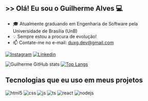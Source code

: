 ## >> Olá! Eu sou o Guilherme Alves 💻

- 🎓 Atualmente graduando em Engenharia de Software pela Universidade de Brasília (UnB)
- 💡 Sempre estou a procura de evolução!
- 📫 Contate-me no e-mail: duxg.dev@gmail.com

[![Instagram](https://img.shields.io/badge/Instagram-E4405F?style=for-the-badge&logo=instagram&logoColor=white)](https://www.instagram.com/guilhermano.alves/)
[![Linkedin](https://img.shields.io/badge/LinkedIn-0077B5?style=for-the-badge&logo=linkedin&logoColor=white)](https://www.linkedin.com/in/guilhermealvesbr/)

![Guilherme GitHub stats](https://github-readme-stats.vercel.app/api?username=GuitoDev&show_icons=true&theme=tokyonight)
[![Top Langs](https://github-readme-stats.vercel.app/api/top-langs/?username=GuitoDev&layout=compact&langs_count=7&theme=tokyonight)](https://github.com/anuraghazra/github-readme-stats)

## Tecnologias que eu uso em meus projetos

<div style="display: inline_block">
  <img align="center" alt="html5" src="https://img.shields.io/badge/HTML5-E34F26?style=for-the-badge&logo=html5&logoColor=white" />
  <img align="center" alt="css" src="https://img.shields.io/badge/CSS3-1572B6?style=for-the-badge&logo=css3&logoColor=white" />
  <img align="center" alt="js" src="https://img.shields.io/badge/JavaScript-F7DF1E?style=for-the-badge&logo=javascript&logoColor=black" />
  <img align="center" alt="ts" src="https://img.shields.io/badge/TypeScript-007ACC?style=for-the-badge&logo=typescript&logoColor=white" />
  <img align="center" alt="react" src="https://img.shields.io/badge/React-20232A?style=for-the-badge&logo=react&logoColor=61DAFB" />
  <img align="center" alt="nodejs" src="https://img.shields.io/badge/Node.js-43853D?style=for-the-badge&logo=node.js&logoColor=white" />
</div><br/>
